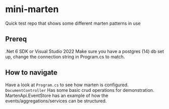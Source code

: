 # mini-marten

Quick test repo that shows some different marten patterns in use

## Prereq 

.Net 6 SDK or Visual Studio 2022
Make sure you have a postgres (14) db set up, change the connection string in Program.cs to match.


## How to navigate

Have a look at `Program.cs` to see how marten is configured.
`DocumentController` Has some basic crud operations for demonstration.
MartenApi.EventStore has an example of how the events/aggregations/services can be structured.
